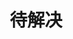 ---
title: 待解决
description: 待解决的问题。
image:

# Badge style
style:
    background: "#2a9d8f"
    color: "#fff"
---